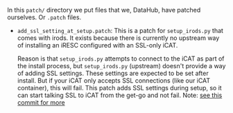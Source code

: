 In this `patch/` directory we put files that we, DataHub, have patched
ourselves. Or `.patch` files.

* `add_ssl_setting_at_setup.patch`: This is a patch for `setup_irods.py` that
  comes with irods. It exists because there is currently no upstream way of
  installing an iRESC configured with an SSL-only iCAT.

  Reason is that `setup_irods.py` attempts to connect to the iCAT as part of
  the install process, but `setup_irods.py` (upstream) doesn't provide a way of
  adding SSL settings. These settings are expected to be set after install. But
  if your iCAT only accepts SSL connections (like our iCAT container), this
  will fail. This patch adds SSL settings during setup, so it can start talking
  SSL to iCAT from the get-go and not fail.
  Note: [see this commit for more](https://github.com/MaastrichtUniversity/docker-dev/commit/44efb62f1ac8bcec41134749a4be1f05a673b604)
